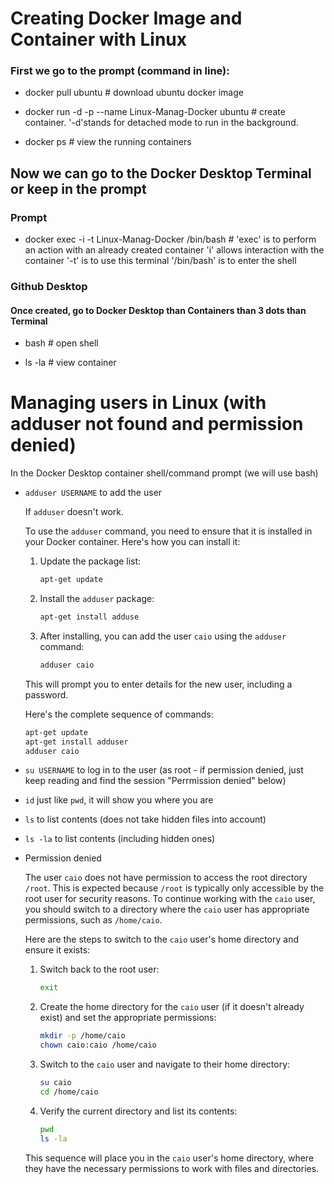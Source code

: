 # Creating Docker Image and Container with Linux

### First we go to the prompt (command in line):

* docker pull ubuntu # download ubuntu docker image

* docker run -d -p --name Linux-Manag-Docker ubuntu # create container. '-d'stands for detached mode to run in the background.

* docker ps # view the running containers

## Now we can go to the Docker Desktop Terminal or keep in the prompt

### Prompt

* docker exec -i -t Linux-Manag-Docker /bin/bash # 'exec' is to perform an action with an already created container 'i' allows interaction with the container '-t' is to use this terminal '/bin/bash' is to enter the shell

### Github Desktop

#### Once created, go to Docker Desktop than Containers than 3 dots than Terminal

* bash # open shell

* ls -la # view container

# Managing users in Linux (with adduser not found and permission denied)

In the Docker Desktop container shell/command prompt (we will use bash)

* `adduser USERNAME` to add the user

  If `adduser` doesn't work.
    
    To use the `adduser` command, you need to ensure that it is installed in your Docker container. Here's how you can install it:
    
    1. Update the package list:
        
        ```bash
        apt-get update
        ```
        
    2. Install the `adduser` package:
        
        ```bash
        apt-get install adduse
        ```
        
    3. After installing, you can add the user `caio` using the `adduser` command:
        
        ```bash
        adduser caio
        ```
        
    
    This will prompt you to enter details for the new user, including a password.
    
    Here's the complete sequence of commands:
    
    ```bash
    apt-get update
    apt-get install adduser
    adduser caio
    ```

* `su USERNAME`  to log in to the user (as root - if permission denied, just keep reading and find the session "Perrmission denied" below)

* `id` just like `pwd`, it will show you where you are

* `ls` to list contents (does not take hidden files into account)

* `ls -la` to list contents (including hidden ones)

- Permission denied
    
    The user `caio` does not have permission to access the root directory `/root`. This is expected because `/root` is typically only accessible by the root user for security reasons. To continue working with the `caio` user, you should switch to a directory where the `caio` user has appropriate permissions, such as `/home/caio`.
    
    Here are the steps to switch to the `caio` user's home directory and ensure it exists:
    
    1. Switch back to the root user:
        
        ```bash
        exit
        ```
        
    2. Create the home directory for the `caio` user (if it doesn't already exist) and set the appropriate permissions:
        
        ```bash
        mkdir -p /home/caio
        chown caio:caio /home/caio
        ```
        
    3. Switch to the `caio` user and navigate to their home directory:
        
        ```bash
        su caio
        cd /home/caio
        ```
        
    4. Verify the current directory and list its contents:
        
        ```bash
        pwd
        ls -la
        ```
        
    This sequence will place you in the `caio` user's home directory, where they have the necessary permissions to work with files and directories.
